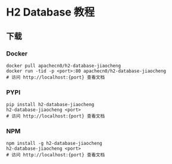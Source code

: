 # H2 Database 教程

## 下载

### Docker

```
docker pull apachecn0/h2-database-jiaocheng
docker run -tid -p <port>:80 apachecn0/h2-database-jiaocheng
# 访问 http://localhost:{port} 查看文档
```

### PYPI

```
pip install h2-database-jiaocheng
h2-database-jiaocheng <port>
# 访问 http://localhost:{port} 查看文档
```

### NPM

```
npm install -g h2-database-jiaocheng
h2-database-jiaocheng <port>
# 访问 http://localhost:{port} 查看文档
```